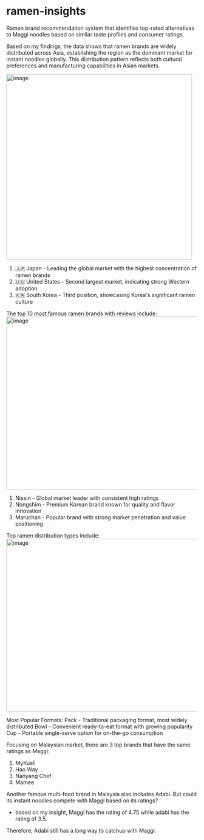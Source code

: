 # ramen-insights
Ramen brand recommendation system that identifies top-rated alternatives to Maggi noodles based on similar taste profiles and consumer ratings.

Based on my findings, the data shows that ramen brands are widely distributed across Asia, establishing the region as the dominant market for instant noodles globally. This distribution pattern reflects both cultural preferences and manufacturing capabilities in Asian markets.

<img width="489" height="489" alt="image" src="https://github.com/user-attachments/assets/247f96d8-94dd-4a4c-8de9-028d5f3c7699" />

1. 🇯🇵 Japan - Leading the global market with the highest concentration of ramen brands
2. 🇺🇸 United States - Second largest market, indicating strong Western adoption
3. 🇰🇷 South Korea - Third position, showcasing Korea's significant ramen culture

The top 10 most famous ramen brands with reviews include:
<img width="668" height="455" alt="image" src="https://github.com/user-attachments/assets/97479f11-45ca-4552-8440-99fd15294da0" />

1. Nissin - Global market leader with consistent high ratings
2. Nongshim - Premium Korean brand known for quality and flavor innovation
3. Maruchan - Popular brand with strong market penetration and value positioning

Top ramen distribution types include:
<img width="593" height="455" alt="image" src="https://github.com/user-attachments/assets/593b9ee2-9447-4aed-9620-6f73ad0d1c1a" />

Most Popular Formats:
Pack - Traditional packaging format, most widely distributed
Bowl - Convenient ready-to-eat format with growing popularity
Cup - Portable single-serve option for on-the-go consumption

Focusing on Malaysian market, there are 3 top brands that have the same ratings as Maggi:
1. MyKuali
2. Hao Way
3. Nanyang Chef
4. Mamee

Another famous multi-food brand in Malaysia also includes Adabi. But could its instant noodles compete with Maggi based on its ratings?
- based on my insight, Maggi has the rating of  4.75 while adabi has the rating of  3.5.

Therefore, Adabi still has a long way to catchup with Maggi.


